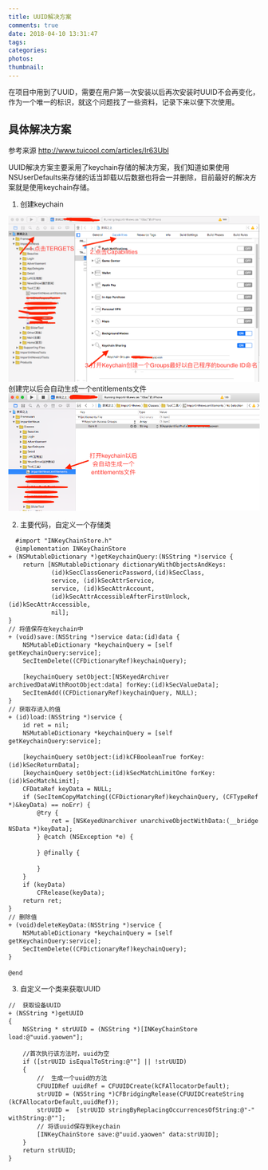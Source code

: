 ```yaml
---
title: UUID解决方案
comments: true
date: 2018-04-10 13:31:47
tags:
categories:
photos:
thumbnail:
---
```


在项目中用到了UUID，需要在用户第一次安装以后再次安装时UUID不会再变化，作为一个唯一的标识，就这个问题找了一些资料，记录下来以便下次使用。

<!-- more -->




## 具体解决方案
参考来源 http://www.tuicool.com/articles/Ir63UbI

UUID解决方案主要采用了keychain存储的解决方案，我们知道如果使用NSUserDefaults来存储的话当卸载以后数据也将会一并删除，目前最好的解决方案就是使用keychain存储。

1. 创建keychain

![创建keychain流程](/gallery/UUID-001.png)
创建完以后会自动生成一个entitlements文件  
![生成的entitlements文件](/gallery/UUID-002.png)

2. 主要代码，自定义一个存储类

```objc
  #import "INKeyChainStore.h"
  @implementation INKeyChainStore
+ (NSMutableDictionary *)getKeychainQuery:(NSString *)service {
    return [NSMutableDictionary dictionaryWithObjectsAndKeys:
            (id)kSecClassGenericPassword,(id)kSecClass,
            service, (id)kSecAttrService,
            service, (id)kSecAttrAccount,
            (id)kSecAttrAccessibleAfterFirstUnlock,(id)kSecAttrAccessible,
            nil];
}
// 将值保存在keychain中
+ (void)save:(NSString *)service data:(id)data {
    NSMutableDictionary *keychainQuery = [self getKeychainQuery:service];
    SecItemDelete((CFDictionaryRef)keychainQuery);

    [keychainQuery setObject:[NSKeyedArchiver archivedDataWithRootObject:data] forKey:(id)kSecValueData];
    SecItemAdd((CFDictionaryRef)keychainQuery, NULL);
}
// 获取存进入的值
+ (id)load:(NSString *)service {
    id ret = nil;
    NSMutableDictionary *keychainQuery = [self getKeychainQuery:service];

    [keychainQuery setObject:(id)kCFBooleanTrue forKey:(id)kSecReturnData];
    [keychainQuery setObject:(id)kSecMatchLimitOne forKey:(id)kSecMatchLimit];
    CFDataRef keyData = NULL;
    if (SecItemCopyMatching((CFDictionaryRef)keychainQuery, (CFTypeRef *)&keyData) == noErr) {
        @try {
            ret = [NSKeyedUnarchiver unarchiveObjectWithData:(__bridge NSData *)keyData];
        } @catch (NSException *e) {

        } @finally {

        }
    }
    if (keyData)
        CFRelease(keyData);
    return ret;
}
// 删除值
+ (void)deleteKeyData:(NSString *)service {
    NSMutableDictionary *keychainQuery = [self getKeychainQuery:service];
    SecItemDelete((CFDictionaryRef)keychainQuery);
}

@end
```

3. 自定义一个类来获取UUID

```objc
//  获取设备UUID
+ (NSString *)getUUID
{
    NSString * strUUID = (NSString *)[INKeyChainStore load:@"uuid.yaowen"];

    //首次执行该方法时，uuid为空
    if ([strUUID isEqualToString:@""] || !strUUID)
    {
        //  生成一个uuid的方法
        CFUUIDRef uuidRef = CFUUIDCreate(kCFAllocatorDefault);
        strUUID = (NSString *)CFBridgingRelease(CFUUIDCreateString (kCFAllocatorDefault,uuidRef));
        strUUID =  [strUUID stringByReplacingOccurrencesOfString:@"-" withString:@""];
        // 将该uuid保存到keychain
        [INKeyChainStore save:@"uuid.yaowen" data:strUUID];
    }
    return strUUID;
}
```

